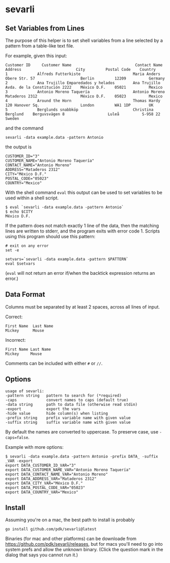 # sevarli

## Set Variables from Lines

The purpose of this helper is to set shell variables from a line selected by a
pattern from a table-like text file.

For example, given this input:

    Customer ID     Customer Name                            Contact Name             Address                        City         Postal Code    Country
    1             Alfreds Futterkiste                       Maria Anders          Obere Str. 57                    Berlin         12209          Germany
    2             Ana Trujillo Emparedados y helados        Ana Trujillo          Avda. de la Constitución 2222    México D.F.    05021          Mexico
    3             Antonio Moreno Taquería                   Antonio Moreno        Mataderos 2312                   México D.F.    05023          Mexico
    4             Around the Horn                           Thomas Hardy          120 Hanover Sq.                  London         WA1 1DP        UK
    5             Berglunds snabbköp                        Christina Berglund    Berguvsvägen 8                   Luleå          S-958 22       Sweden

and the command

    sevarli -data example.data -pattern Antonio

the output is

    CUSTOMER_ID="3"
    CUSTOMER_NAME="Antonio Moreno Taquería"
    CONTACT_NAME="Antonio Moreno"
    ADDRESS="Mataderos 2312"
    CITY="México D.F."
    POSTAL_CODE="05023"
    COUNTRY="Mexico"

With the shell command `eval` this output can be used to set variables to be
used within a shell script.

    $ eval `sevarli -data example.data -pattern Antonio`
    $ echo $CITY
    México D.F.

If the pattern does not match exactly 1 line of the data, then the matching
lines are written to stderr, and the program exits with error code 1. Scripts
using this program should use this pattern: 

    # exit on any error
    set -e

    setvars=`sevarli -data example.data -pattern $PATTERN`
    eval $setvars

(`eval` will not return an error if/when the backtick expression returns an error.)

## Data Format

Columns must be separated by at least 2 spaces, across all lines of input.

Correct:

    First Name  Last Name
    Mickey      Mouse

Incorrect:

    First Name Last Name
    Mickey     Mouse

Comments can be included with either `#` or `//`.

## Options

    usage of sevarli:
    -pattern string   pattern to search for (*required)
    -caps             convert names to caps (default true)
    -data string      path to data file (otherwise read stdin)
    -export           export the vars
    -hide value       hide column(s) when listing
    -prefix string    prefix variable name with given value
    -suffix string    suffix variable name with given value

By default the names are converted to uppercase. To preserve case, use `-caps=false`.

Example with more options:

    $ sevarli -data example.data -pattern Antonio -prefix DATA_ -suffix _VAR -export
    export DATA_CUSTOMER_ID_VAR="3"
    export DATA_CUSTOMER_NAME_VAR="Antonio Moreno Taquería"
    export DATA_CONTACT_NAME_VAR="Antonio Moreno"
    export DATA_ADDRESS_VAR="Mataderos 2312"
    export DATA_CITY_VAR="México D.F."
    export DATA_POSTAL_CODE_VAR="05023"
    export DATA_COUNTRY_VAR="Mexico"

## Install

Assuming you're on a mac, the best path to install is probably

    go install github.com/pdk/sevarli@latest

Binaries (for mac and other platforms) can be downloade from
https://github.com/pdk/sevarli/releases, but for macs you'll need to go into
system prefs and allow the unknown binary. (Click the question mark in the
dialog that says you cannot run it.)